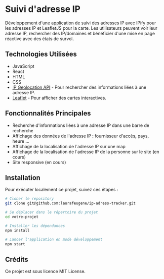 # Suivi d'adresse IP

Développement d'une application de suivi des adresses IP avec IPify pour les adresses IP et LeafletJS pour la carte. Les utilisateurs peuvent voir leur adresse IP, rechercher des IP/domaines et bénéficier d'une mise en page réactive avec des états de survol.

## Technologies Utilisées

- JavaScript
- React
- HTML
- CSS
- [IP Geolocation API](https://geo.ipify.org/docs) - Pour rechercher des informations liées à une adresse IP.
- [Leaflet](https://react-leaflet.js.org/docs/start-introduction/) - Pour afficher des cartes interactives.

## Fonctionnalités Principales

- Recherche d'informations liées à une adresse IP dans une barre de recherche
- Affichage des données de l'adresse IP : fournisseur d'accès, pays, heure ...
- Affichage de la localisation de l'adresse IP sur une map
- Affichage de la localisation de l'adresse IP de la personne sur le site (en cours)
- Site responsive (en cours)

## Installation

Pour exécuter localement ce projet, suivez ces étapes :

```bash
# Cloner le repository
git clone git@github.com:laurafeugene/ip-adress-tracker.git

# Se déplacer dans le répertoire du projet
cd votre-projet

# Installer les dépendances
npm install

# Lancer l'application en mode développement
npm start
```

## Crédits
Ce projet est sous licence MIT License.
